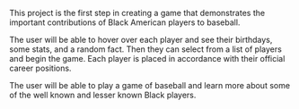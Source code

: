 This project is the first step in creating a game that demonstrates the important contributions of Black American players to baseball. 

The user will be able to hover over each player and see their birthdays, some stats, and a random fact. Then they can select from a list of players and begin the game. Each player is placed in accordance with their official career positions. 

The user will be able to play a game of baseball and learn more about some of the well known and lesser known Black players. 
